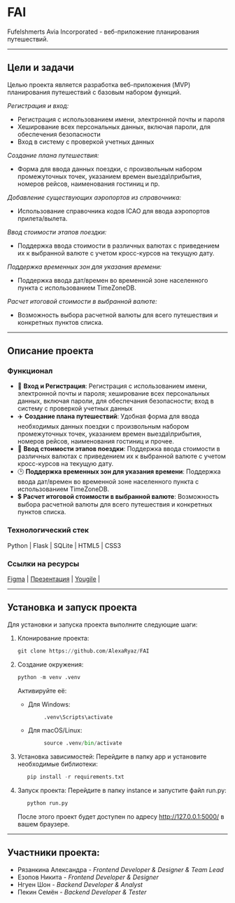 # FAI
Fufelshmerts Avia Incorporated - веб-приложение планирования путешествий.

---

## Цели и задачи
Целью проекта является разработка веб-приложения (MVP) планирования путешествий с базовым набором функций.

_Регистрация и вход:_
  - Регистрация с использованием имени, электронной почты и пароля
  - Хеширование всех персональных данных, включая пароли, для обеспечения безопасности
  - Вход в систему с проверкой учетных данных

_Создание плана путешествия:_
  - Форма для ввода данных поездки, с произвольным набором промежуточных точек, указанием времен выезда\прибытия, номеров рейсов, наименования гостиниц и пр.

_Добавление существующих аэропортов из справочника:_
   - Использование справочника кодов ICAO для ввода аэропортов прилета/вылета.

_Ввод стоимости этапов поездки:_
   - Поддержка ввода стоимости в различных валютах с приведением их к выбранной валюте с учетом кросс-курсов на текущую дату.

_Поддержка временных зон для указания времени:_
   - Поддержка ввода дат/времен во временной зоне населенного пункта с использованием TimeZoneDB.

_Расчет итоговой стоимости в выбранной валюте:_
   - Возможность выбора расчетной валюты для всего путешествия и конкретных пунктов списка.

---

## Описание проекта
### Функционал
- 🔑 __Вход и Регистрация__: Регистрация с использованием имени, электронной почты и пароля; хеширование всех персональных данных, включая пароли, для обеспечания безопасности; вход в систему с проверкой учетных данных
- ✈️ __Создание плана путешествий__: Удобная форма для ввода необходимых данных поездки с произвольным набором промежуточных точек, указанием времен выезда\прибытия, номеров рейсов, наименования гостиниц и прочее.
- 💸 __Ввод стоимости этапов поездки__: Поддержка ввода стоимости в различных валютах с приведением их к выбранной валюте с учетом кросс-курсов на текущую дату.
- 🕑 __Поддержка временных зон для указания времени__: Поддержка ввода дат/времен во временной зоне населенного пункта с использованием TimeZoneDB.
- 💲 __Расчет итоговой стоимости в выбранной валюте__: Возможность выбора расчетной валюты для всего путешествия и конкретных пунктов списка.

### Технологический стек
Python | Flask | SQLite | HTML5 | CSS3

### Ссылки на ресурсы
[Figma](https://www.figma.com/design/gRoHqLeDupp6WDbgvQ3Yrx/FAI?t=DbBHf71RhbaD89Zw-1) | 
[Презентация](https://www.figma.com/slides/wDZaNnmqhVw6CxXCFS1MJg/FAI-view?node-id=1-1985&t=OcOIw9RlqCBKv1uU-1) | 
[Yougile](https://ru.yougile.com/team/9afc33d5d7f0/FAI#FAI-13) | 

---

## Установка и запуск проекта
Для установки и запуска проекта выполните следующие шаги:

1. Клонирование проекта:
   ```python
   git clone https://github.com/AlexaRyaz/FAI
   ```
   
3. Создание окружения:
   ```python
   python -m venv .venv
   ```
   
   Активируйте её:
   - Для Windows:
     ```python
          .venv\Scripts\activate
     ```
   - Для macOS/Linux:
     ```python
          source .venv/bin/activate
     ```
     
4. Установка зависимостей:
   Перейдите в папку app и установите необходимые библиотеки:
   ```python
      pip install -r requirements.txt
   ```

5. Запуск проекта:
   Перейдите в папку instance и запустите файл run.py:
   ```python
      python run.py
   ```
   
   После этого проект будет доступен по адресу http://127.0.0.1:5000/ в вашем браузере.

---

## Участники проекта:
  - Рязанкина Александра - _Frontend Developer & Designer & Team Lead_
  - Езопов Никита - _Frontend Developer & Designer_
  - Нгуен Шон - _Backend Developer & Analyst_
  - Пекин Семён - _Backend Developer & Tester_

